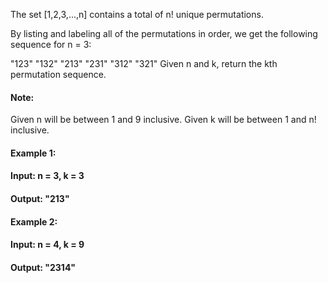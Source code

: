 The set [1,2,3,...,n] contains a total of n! unique permutations.

By listing and labeling all of the permutations in order, we get the following sequence for n = 3:

"123"
"132"
"213"
"231"
"312"
"321"
Given n and k, return the kth permutation sequence.

#### Note:

Given n will be between 1 and 9 inclusive.
Given k will be between 1 and n! inclusive.
#### Example 1:

#### Input: n = 3, k = 3
#### Output: "213"
#### Example 2:

#### Input: n = 4, k = 9
#### Output: "2314"

